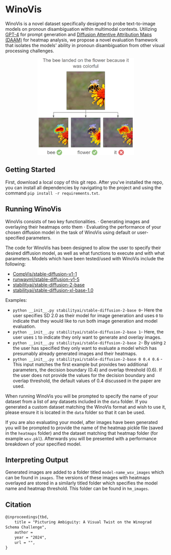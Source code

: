 # WinoVis

WinoVis is a novel dataset specifically designed to probe text-to-image models on pronoun disambiguation within multimodal contexts. Utilizing [GPT-4](https://openai.com/index/gpt-4-research/) for prompt generation and [Diffusion Attentive Attribution Maps (DAAM)](https://github.com/castorini/daam) for heatmap analysis, we propose a novel evaluation framework that isolates the models' ability in pronoun disambiguation from other visual processing challenges.

<div align="center">
  <img src="https://github.com/bpark2/WinoVis/blob/master/bee_example.png" width="302" height="305">
</div>

## Getting Started
First, download a local copy of this git repo. After you've installed the repo, you can install all dependencies by navigating to the project and using the command `pip install -r requirements.txt`.

## Running WinoVis
WinoVis consists of two key functionalities. 
  ⋅ Generating images and overlaying their heatmaps onto them
  ⋅ Evaluating the performance of your chosen diffusion model in the task of WinoVis using default or user-specified parameters.
  
The code for WinoVis has been designed to allow the user to specify their desired diffusion model, as well as what functions to execute and with what parameters. 
Models which have been tested/used with WinoVis include the following:
  * [CompVis/stable-diffusion-v1-1](https://huggingface.co/CompVis/stable-diffusion-v1-1)
  * [runwayml/stable-diffusion-v1-5](https://huggingface.co/runwayml/stable-diffusion-v1-5)
  * [stabilityai/stable-diffusion-2-base](https://huggingface.co/stabilityai/stable-diffusion-2-base)
  * [stabilityai/stable-diffusion-xl-base-1.0](https://huggingface.co/stabilityai/stable-diffusion-xl-base-1.0)

Examples:
  * `python __init__.py stabilityai/stable-diffusion-2-base 0`- Here the user specifies SD 2.0 as their model for image generation and uses `0` to indicate that they would like to run both image generation and model evaluation.
  * `python __init__.py stabilityai/stable-diffusion-2-base 1`- Here, the user uses `1` to indicate they only want to generate and overlay images.
  * `python __init__.py stabilityai/stable-diffusion-2-base 2`- By using `2` the user has specified they only want to evaluate a model which has presumably already generated images and their heatmaps.
  * `python __init__.py stabilityai/stable-diffusion-2-base 0 0.4 0.6` - This input matches the first example but provides two additional parameters, the decision boundary (0.4) and overlap threshold (0.6).
If the user does not provide the values for the decision boundary and overlap threshold, the default values of 0.4 discussed in the paper are used.

When running WinoVis you will be prompted to specify the name of your dataset from a list of any datasets included in the `data` folder. If you generated a custom dataset matching the WinoVis format and wish to use it, please ensure it is located in the `data` folder so that it can be used.

If you are also evaluating your model, after images have been generated you will be prompted to provide the name of the heatmap pickle file (saved in the `heatmaps` folder) and the dataset matching that heatmap folder (for example `wsv.pkl`). Afterwards you will be presented with a performance breakdown of your specified model.

## Interpreting Output
Generated images are added to a folder titled `model-name_wsv_images` which can be found in `images`. The versions of these images with heatmaps overlayed are stored in a similarly titled folder which specifies the model name and heatmap threshold. This folder can be found in `hm_images`.

## Citation
```
@inproceedings{tbd,
    title = "Picturing Ambiguity: A Visual Twist on the Winograd Schema Challenge",
    author = 
    year = "2024",
    url = "",
}
```

